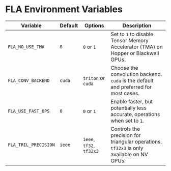 # FLA Environment Variables

| Variable | Default | Options | Description |
| --- | --- | --- | --- |
| `FLA_NO_USE_TMA` | `0` | `0` or `1` | Set to `1` to disable Tensor Memory Accelerator (TMA) on Hopper or Blackwell GPUs. |
| `FLA_CONV_BACKEND` | `cuda` | `triton` or `cuda` | Choose the convolution backend. `cuda` is the default and preferred for most cases. |
| `FLA_USE_FAST_OPS` | `0` | `0` or `1` | Enable faster, but potentially less accurate, operations when set to `1`. |
| `FLA_TRIL_PRECISION` | `ieee` | `ieee`, `tf32`, `tf32x3` | Controls the precision for triangular operations. `tf32x3` is only available on NV GPUs. |

